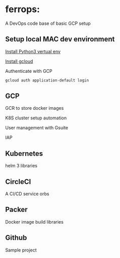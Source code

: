 # ferrops:

A DevOps code base of basic GCP setup

## Setup local MAC dev environment
[Install Python3 vertual env](https://gist.github.com/pandafulmanda/730a9355e088a9970b18275cb9eadef3)

[Install gcloud](https://cloud.google.com/sdk/docs/install)

Authenticate with GCP
```bash
gcloud auth application-default login
```

## GCP
GCR to store docker images

K8S cluster setup automation

User management with Gsuite

IAP

## Kubernetes
helm 3 libraries

## CircleCI
A CI/CD service orbs

## Packer
Docker image build libraries

## Github
Sample project
